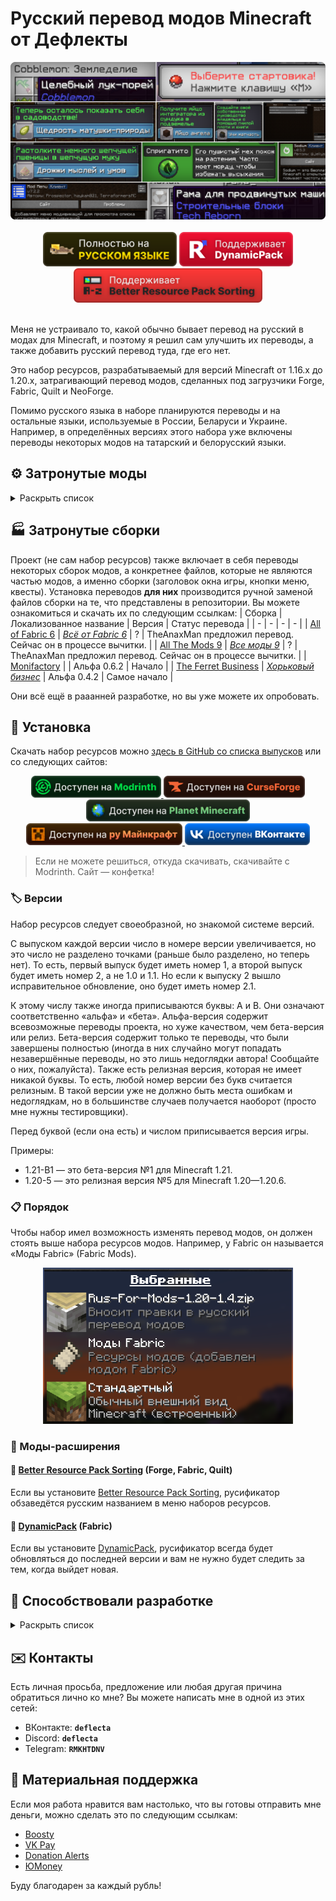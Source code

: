 # Русский перевод модов Minecraft от Дефлекты
<div align="center">
    <img title="В будущем заменю эту картинку" src="Разное/preview2.png">
    <br>
    <br>
    <img title="Никак не связано с «Фаргус Мультимедия». Это просто добрая отсылка. Я работаю над переводами один с 2020 года, лишь изредка получая помощь от народа (хотелось бы, конечно, больше вклада от Интернета, но имеем, что имеем)." src="Разное/fargus_cozy_vector.svg" height="55">
    <a href="https://modrinth.com/mod/dynamicpack"><img title="Хороший мод, хороший разработчик ❤️" src="Разное/dynamicpack_cozy_vector.svg" height="55"></a>
    <a href="https://modrinth.com/mod/better-resource-pack-sorting"><img title="Очень удобный мод" src="Разное/brps_cozy_vector.svg" height="55"></a>
    <br>
    <br>
    <!--<a href="https://github.com/RushanM/Minecraft-Mods-Russian-Translation/wiki/%D0%9F%D0%BE%D0%BC%D0%BE%D1%89%D1%8C-%D1%81-%D0%BF%D0%B5%D1%80%D0%B5%D0%B2%D0%BE%D0%B4%D0%BE%D0%BC">
        <img height="38" src="Разное/translate.svg">
    </a>-->
</div>

Меня не устраивало то, какой обычно бывает перевод на русский в модах для Minecraft, и поэтому я решил сам улучшить их переводы, а также добавить русский перевод туда, где его нет.

Это набор ресурсов, разрабатываемый для версий Minecraft от 1.16.x до 1.20.x, затрагивающий перевод модов, сделанных под загрузчики Forge, Fabric, Quilt и NeoForge.

Помимо русского языка в наборе планируются переводы и на остальные языки, используемые в России, Беларуси и Украине. Например, в определённых версиях этого набора уже включены переводы некоторых модов на татарский и белорусский языки.

## ⚙️ Затронутые моды
<details>
<summary>Раскрыть список</summary>
<br>

* `1.7—1.21` — версии игры
* ⬛ — мода нет на эту версию
* 🟥 — полного перевода пока нет, но возможно есть частичный
* ✅ — перевод готов

| Мод | [1.7](https://docs.google.com/spreadsheets/d/e/2PACX-1vTfiihGL9hkkDtyA-xB1AsUwC3zkX4lFZNX2xeFFPfUN9pBN91Za1n6sEeFdhycYi2eODovCZ2unhHO/pubhtml) | [1.12](https://docs.google.com/spreadsheets/d/e/2PACX-1vTfiihGL9hkkDtyA-xB1AsUwC3zkX4lFZNX2xeFFPfUN9pBN91Za1n6sEeFdhycYi2eODovCZ2unhHO/pubhtml) | [1.16](https://docs.google.com/spreadsheets/d/e/2PACX-1vTfiihGL9hkkDtyA-xB1AsUwC3zkX4lFZNX2xeFFPfUN9pBN91Za1n6sEeFdhycYi2eODovCZ2unhHO/pubhtml) | [1.17](https://docs.google.com/spreadsheets/d/e/2PACX-1vTfiihGL9hkkDtyA-xB1AsUwC3zkX4lFZNX2xeFFPfUN9pBN91Za1n6sEeFdhycYi2eODovCZ2unhHO/pubhtml) | [1.18](/1.18/assets/README.md) | [1.19](https://docs.google.com/spreadsheets/d/e/2PACX-1vTfiihGL9hkkDtyA-xB1AsUwC3zkX4lFZNX2xeFFPfUN9pBN91Za1n6sEeFdhycYi2eODovCZ2unhHO/pubhtml) | [1.20](https://docs.google.com/spreadsheets/d/e/2PACX-1vTfiihGL9hkkDtyA-xB1AsUwC3zkX4lFZNX2xeFFPfUN9pBN91Za1n6sEeFdhycYi2eODovCZ2unhHO/pubhtml) | [1.21](https://docs.google.com/spreadsheets/d/e/2PACX-1vTfiihGL9hkkDtyA-xB1AsUwC3zkX4lFZNX2xeFFPfUN9pBN91Za1n6sEeFdhycYi2eODovCZ2unhHO/pubhtml) |
| - | - | - | - | - | - | - | - | - |
| [[ETF] Entity Texture Features](https://modrinth.com/mod/entitytexturefeatures) | ⬛ | ⬛ | 🟥 | 🟥 | 🟥 | 🟥 | 🟥 | 🟥 |
| [[TFB] Anthro Origins](https://modrinth.com/mod/tfb_anthro_origins) | ⬛ | ⬛ | 🟥 | 🟥 | 🟥 | 🟥 | ⬛ | ⬛ |
| [A Few More Plushies](https://modrinth.com/mod/afmp) | ⬛ | ⬛ | ⬛ | ⬛ | ⬛ | 🟥 | ✅ Рус. | ⬛ |
| [Absent by Design](https://modrinth.com/mod/absent-by-design) | ⬛ | 🟥 | 🟥 | 🟥 | 🟥 | 🟥 | ✅ Рус. | ⬛ |
| [Additional Additions](https://modrinth.com/mod/addadd) | ⬛ | ⬛ | ⬛ | 🟥 | ✅ Рус.<br>✅ Тат. | ✅ Рус.<br>✅ Тат. | ✅ Рус. | 🟥 |
| [Adorn](https://modrinth.com/mod/adorn) | ⬛ | 🟥 | 🟥 | 🟥 | 🟥 | 🟥 | 🟥 | 🟥 |
| [Aerlune RPG](https://www.curseforge.com/minecraft/mc-mods/aerlune-rpg) | 🟥 | 🟥 | 🟥 | 🟥 | 🟥 | 🟥 | 🟥 | 🟥 |
| [AIOT Botania](https://www.curseforge.com/minecraft/mc-mods/aiot-botania)| ⬛ | ✅ Рус. | ✅ Рус. | ⬛ | ✅ Рус. | ✅ Рус. | ✅ Рус. | ⬛ |
| [Alex's Caves](https://modrinth.com/mod/alexs-caves) | ⬛ | 🟥 | ⬛ | ⬛ | ⬛ | ⬛ | 🟥 | ⬛ |
| [Alex's Mobs](https://modrinth.com/mod/alexs-mobs) | ⬛ | 🟥 | 🟥 | 🟥 | 🟥 | 🟥 | 🟥 | ⬛ |
| [All the Fan Made Discs](https://modrinth.com/mod/all-the-fan-made-discs) | ⬛ | 🟥 | ⬛ | 🟥 | 🟥 | 🟥 | ✅ Рус. | ⬛ |
| [Animatica](https://modrinth.com/mod/animatica) | ⬛ | 🟥 | ⬛ | 🟥 | 🟥 | 🟥 | ✅ Рус. | 🟥 |
| [AnimaticaReforged](https://modrinth.com/mod/animaticareforged) | ⬛ | 🟥 | 🟥 | ⬛ | 🟥 | 🟥 | 🟥 | ⬛ |
| [AppleSkin](https://modrinth.com/mod/appleskin) | ⬛ | 🟥 | ✅ Рус.<br>✅ Бел. | ✅ Рус.<br>✅ Бел. | ✅ Рус.<br>✅ Бел. | ✅ Рус.<br>✅ Бел. | ✅ Рус.<br>✅ Бел. | 🟥 |
| [Applied Energistics 2](https://modrinth.com/mod/ae2) | 🟥 | 🟥 | 🟥 | ✅ Рус. | 🟥 | 🟥 | 🟥 | 🟥 |
| [Aqua Creepers!](https://www.curseforge.com/minecraft/mc-mods/aqua-creepers) | ✅ Рус. | ✅ Рус. | ⬛ | ⬛ | ✅ Рус. | ⬛ | ✅ Рус. | ⬛ |
| [ArmorStatusHUD](https://www.curseforge.com/minecraft/mc-mods/armorstatushud) | ✅ Рус. | 🟥 | ⬛ | ⬛ | ⬛ | ⬛ | ⬛ | ⬛ |
| [Ars Nouveau](https://modrinth.com/mod/ars-nouveau) | ⬛ | 🟥 | ⬛ | ⬛ | 🟥 | 🟥 | 🟥 | ⬛ |
| [Artifacts](https://modrinth.com/mod/artifacts) | ⬛ | 🟥 | ⬛ | ⬛ | ⬛ | 🟥 | 🟥 | ⬛ |
| [Auto Workstations](https://modrinth.com/mod/auto-workstations) | ⬛ | 🟥 | ⬛ | ⬛ | 🟥 | 🟥 | 🟥 | 🟥 |
| [Automatic Tool Swap](https://www.curseforge.com/minecraft/mc-mods/automatic-tool-swap) | ⬛ | 🟥 | 🟥 | ✅ Рус. | 🟥 | 🟥 | 🟥 | 🟥 |
| [Back Up Beds](https://modrinth.com/mod/back-up-beds) | ⬛ | 🟥 | ⬛ | ⬛ | ⬛ | ⬛ | ✅ Рус. | ⬛
| [Backported Wolves](https://modrinth.com/mod/backported-wolves) | ⬛ | 🟥 | ⬛ | ⬛ | 🟥 | 🟥 | 🟥 | ⬛
| [Bad Wither No Cookie - Reloaded](https://modrinth.com/mod/bad-wither-no-cookie) | ⬛ | 🟥 | 🟥 | 🟥 | 🟥 | 🟥 | ✅ Рус. | ⬛
| [Baubles 2](https://modrinth.com/mod/baubles-2) | ⬛ | 🟥 | ⬛ | ⬛ | ⬛ | ⬛ | ⬛ | ✅ Рус. |
| [Better Biome Blend](https://modrinth.com/mod/better-biome-blend) | ⬛ | 🟥 | 🟥 | ✅ Рус. | 🟥 | 🟥 | ⬛ | ⬛
| [Better Dungeons](https://www.curseforge.com/minecraft/mc-mods/better-dungeons) | 🟥 | ⬛ | ⬛ | ⬛ | ⬛ | ⬛ | ⬛ | ⬛ |
| [Better Mods Button](https://www.curseforge.com/minecraft/mc-mods/better-mods-button) | ⬛ | 🟥 | 🟥 | ✅ Рус. | 🟥 | 🟥 | 🟥 | 🟥
| [Bocchium](https://www.curseforge.com/minecraft/mc-mods/bocchium) | ⬛ | 🟥 | 🟥 | ⬛ | 🟥 | 🟥 | ✅ Рус. | ⬛
| [Bookshelf](https://modrinth.com/mod/bookshelf-lib) | 🟥 | 🟥 | ✅ Рус. | 🟥 | 🟥 | 🟥 | 🟥 | ⬛
| [Botania](https://modrinth.com/mod/botania) | 🟥 | 🟥 | 🟥 | 🟥 | ⬛ | 🟥 | 🟥 | ⬛ |
| [Burnt](https://modrinth.com/mod/burnt) | ⬛ | 🟥 | ⬛ | ⬛ | ⬛ | ⬛ | ✅ Рус. | ⬛
| [Canvas Renderer](https://modrinth.com/mod/canvas) | 🟥 | 🟥 | ⬛ | ⬛ | 🟥 | 🟥 | 🟥 | ⬛ |
| [Catalogue](https://www.curseforge.com/minecraft/mc-mods/catalogue) | ⬛ | 🟥 | ✅ Рус. | ✅ Рус. | 🟥 | 🟥 | 🟥 | 🟥
| [Cave Dweller Evolved](https://modrinth.com/mod/cave-dweller-evolved) | ⬛ | 🟥 | ⬛ | ⬛ | 🟥 | ✅ Рус. | ✅ Рус. | ⬛
| [Cave Dweller Fabric](https://modrinth.com/mod/cave-dweller-fabric) | ⬛ | 🟥 | ⬛ | ⬛ | ⬛ | ✅ Рус. | ✅ Рус. | ⬛
| [CC: Tweaked](https://modrinth.com/mod/cc-tweaked) | ⬛ | 🟥 | 🟥 | 🟥 | 🟥 | 🟥 | 🟥 | 🟥 |
| [Chat Heads](https://modrinth.com/mod/chat-heads) | ⬛ | 🟥 | ✅ Рус.<br>✅ Бел.<br>✅ Тат. | 🟥 | 🟥 | 🟥 | ✅ Рус. | 🟥
| [Chrysalis](https://modrinth.com/mod/chrysalis) | ⬛ | 🟥 | ⬛ | ⬛ | ⬛ | 🟥 | 🟥 | ⬛
| [Classic Steam Dynamo](https://www.curseforge.com/minecraft/mc-mods/steam-dynamo) | ⬛ | 🟥 | ⬛ | ⬛ | ⬛ | ⬛ | ✅ Рус. | ⬛
| [Clear Despawn](https://modrinth.com/mod/cleardespawn) | ⬛ | 🟥 | 🟥 | 🟥 | 🟥 | 🟥 | ✅ Рус. | ⬛
| [Cloth Config API](https://modrinth.com/mod/cloth-config) | 🟥 | 🟥 | 🟥 | ✅ Рус. | 🟥 | 🟥 | 🟥 | ✅ Рус. |
| [Cobblemon](https://modrinth.com/mod/cobblemon) | ⬛ | ⬛ | ⬛ | ⬛ | ⬛ | ⬛ | 🟥 | ⬛ |
| [ComputerCraft](https://modrinth.com/mod/computercraft)  | 🟥 | 🟥 | ⬛ | ⬛ | ⬛ | ⬛ | ⬛ | ⬛ |
| [Configured](https://www.curseforge.com/minecraft/mc-mods/configured) | 🟥 | 🟥 | 🟥 | 🟥 | ✅ Рус. | 🟥 | 🟥 | 🟥 |
| [Continuity](https://modrinth.com/mod/continuity) | 🟥 | 🟥 | 🟥 | 🟥 | 🟥 | 🟥 | 🟥 | 🟥
| [Controlling](https://modrinth.com/mod/controlling) | 🟥 | 🟥 | 🟥 | 🟥 | 🟥 | 🟥 | ✅ Рус. | 🟥 |
| [Cosmetic Armor Reworked](https://www.curseforge.com/minecraft/mc-mods/cosmetic-armor-reworked) | 🟥 | 🟥 | 🟥 | 🟥 | ✅ Рус. | 🟥 | 🟥 | 🟥 |
| [Cosmetic Armor](https://modrinth.com/mod/cosmetic-armor) | 🟥 | 🟥 | 🟥 | 🟥 | 🟥 | 🟥 | 🟥 | ✅ Рус. |
| [CraftPresence](https://modrinth.com/mod/craftpresence) | 🟥 | 🟥 | 🟥 | 🟥 | 🟥 | 🟥 | 🟥 | 🟥
| [CreRaces](https://modrinth.com/mod/creraces) | 🟥 | 🟥 | 🟥 | 🟥 | 🟥 | 🟥 | 🟥 | 🟥 |
| [Dark Mode Everywhere](https://modrinth.com/mod/dark-mode-everywhere) | 🟥 | 🟥 | 🟥 | 🟥 | 🟥 | 🟥 | 🟥 | ✅ Рус.<br>✅ Бел. |
| [Decocraft](https://modrinth.com/mod/decocraft) | 🟥 | 🟥 | 🟥 | 🟥 | 🟥 | 🟥 | 🟥 | 🟥
| [Delightful Creators](https://www.curseforge.com/minecraft/mc-mods/delightful-creators-fabric) | 🟥 | 🟥 | 🟥 | 🟥 | 🟥 | 🟥 | 🟥 | 🟥 |
| [Ding](https://modrinth.com/mod/ding) | 🟥 | 🟥 | 🟥 | 🟥 | 🟥 | 🟥 | 🟥 | ✅ Рус. |
| [Domestication Innovation](https://www.curseforge.com/minecraft/mc-mods/domestication-innovation) | 🟥 | 🟥 | 🟥 | 🟥 | 🟥 | ✅ Рус. | 🟥 | 🟥 |
| [Duckling](https://modrinth.com/mod/duckling) | ⬛ | ⬛ | ⬛ | ⬛ | ✅ Рус. | ✅ Рус. | ✅ Рус. | ✅ Рус. |
| [Dynamic Crosshair](https://modrinth.com/mod/dynamiccrosshair) | 🟥 | 🟥 | 🟥 | 🟥 | 🟥 | 🟥 | 🟥 | 🟥
| [Dynamic FPS](https://modrinth.com/mod/dynamic-fps) | 🟥 | 🟥 | 🟥 | 🟥 | 🟥 | 🟥 | ✅ Рус. | ✅ Рус. |
| [e4mc](https://modrinth.com/mod/e4mc) | 🟥 | 🟥 | 🟥 | 🟥 | ✅ Рус.<br>✅ Укр. | ✅ Рус.<br>✅ Укр. | ✅ Рус.<br>✅ Укр. | ✅ Рус.<br>✅ Укр. |
| [Embeddium++](https://modrinth.com/mod/embeddiumplus) | 🟥 | 🟥 | 🟥 | 🟥 | 🟥 | 🟥 | 🟥 | 🟥
| [EmbeddiumUI](https://modrinth.com/mod/embyui) | 🟥 | 🟥 | 🟥 | 🟥 | 🟥 | 🟥 | ✅ Рус. | 🟥 |
| [EMI](https://modrinth.com/mod/emi) | 🟥 | 🟥 | 🟥 | 🟥 | 🟥 | 🟥 | 🟥 | 🟥
| [Enchantment Descriptions](https://www.curseforge.com/minecraft/mc-mods/enchantment-descriptions) | 🟥 | 🟥 | 🟥 | 🟥 | ✅ Рус. | 🟥 | 🟥 | 🟥 |
| [Endless Music](https://modrinth.com/mod/endless-music) | 🟥 | 🟥 | 🟥 | 🟥 | 🟥 | 🟥 | 🟥 | ✅ Рус. |
| [Enhanced Attack Indicator](https://modrinth.com/mod/enhanced-attack-indicator) | 🟥 | 🟥 | 🟥 | 🟥 | 🟥 | 🟥 | 🟥 | ✅ Рус. |
| [Enigmatic Legacy](https://modrinth.com/mod/enigmatic-legacy) | 🟥 | 🟥 | 🟥 | 🟥 | 🟥 | 🟥 | 🟥 | 🟥 |
| [Entity Culling](https://modrinth.com/mod/entityculling) | 🟥 | 🟥 | 🟥 | 🟥 | 🟥 | 🟥 | 🟥 | ✅ Рус. |
| [Fabric](https://fabricmc.net) | 🟥 | 🟥 | ✅ Рус. | ✅ Рус. | ✅ Рус. | ✅ Рус. | ✅ Рус. | 🟥 |
| [FabricSkyBoxes Interop](https://modrinth.com/mod/fabricskyboxes-interop) | 🟥 | 🟥 | 🟥 | 🟥 | 🟥 | 🟥 | 🟥 | ✅ Рус. |
| [FabricSkyBoxes](https://modrinth.com/mod/fabricskyboxes) | 🟥 | 🟥 | 🟥 | 🟥 | 🟥 | 🟥 | 🟥 | ✅ Рус.<br>✅ Тат. |
| [FastWorkbench](https://www.curseforge.com/minecraft/mc-mods/fastworkbench) | 🟥 | 🟥 | 🟥 | 🟥 | 🟥 | 🟥 | 🟥 | 🟥 |
| [Fish's Undead Rising](https://www.curseforge.com/minecraft/mc-mods/fishs-undead-rising) | ⬛ | 🟥 | 🟥 | ⬛ | ⬛ | ⬛ | ⬛ | ⬛
| [Forge](https://files.minecraftforge.net/net/minecraftforge/forge) | 🟥 | 🟥 | 🟥 | 🟥 | 🟥 | ✅ Рус. | ✅ Рус. | 🟥 |
| [FTB Quests](https://www.curseforge.com/minecraft/mc-mods/ftb-quests-forge) | 🟥 | 🟥 | 🟥 | 🟥 | 🟥 | 🟥 | 🟥 | 🟥
| [Full Brightness Toggle](https://modrinth.com/mod/full-brightness-toggle) | 🟥 | 🟥 | 🟥 | 🟥 | 🟥 | 🟥 | 🟥 | ✅ Рус. |
| [Functional Thermal Drawers](https://www.curseforge.com/minecraft/mc-mods/functional-thermal-drawers) | 🟥 | 🟥 | 🟥 | 🟥 | 🟥 | 🟥 | 🟥 | ✅ Рус. |
| [FurBandits](https://www.curseforge.com/minecraft/mc-mods/furbandits) | 🟥 | 🟥 | 🟥 | 🟥 | 🟥 | 🟥 | 🟥 | 🟥 |
| [Greate (дополнение к GregTechCEu Modern)](https://modrinth.com/mod/greate) | 🟥 | 🟥 | 🟥 | 🟥 | 🟥 | 🟥 | 🟥 | 🟥
| [Gregicality Rocketry](https://modrinth.com/mod/gcyr) | 🟥 | 🟥 | 🟥 | 🟥 | 🟥 | 🟥 | 🟥 | 🟥
| [Gregified Integrations](https://modrinth.com/mod/gregified-integrations) | 🟥 | 🟥 | 🟥 | 🟥 | 🟥 | 🟥 | 🟥 | 🟥
| [GregTechCEu Modern](https://modrinth.com/mod/gregtechceu-modern) | 🟥 | 🟥 | 🟥 | 🟥 | 🟥 | 🟥 | 🟥 | 🟥
| [Guardians Galore](https://modrinth.com/mod/guardians-galore-fabric) | 🟥 | 🟥 | 🟥 | 🟥 | 🟥 | 🟥 | 🟥 | ✅ Рус. |
| [Happy Pride Moth!](https://modrinth.com/mod/pride-moths) | 🟥 | 🟥 | 🟥 | 🟥 | 🟥 | 🟥 | 🟥 | ✅ Рус. |
| [Hephaestus (Tinkers' Construct)](https://modrinth.com/mod/hephaestus) | 🟥 | 🟥 | 🟥 | 🟥 | 🟥 | 🟥 | 🟥 | 🟥
| [Hex Casting](https://modrinth.com/mod/hex-casting) | 🟥 | 🟥 | 🟥 | 🟥 | 🟥 | 🟥 | 🟥 | 🟥
| [Hey Wiki](https://modrinth.com/mod/hey-wiki) | 🟥 | 🟥 | 🟥 | 🟥 | 🟥 | 🟥 | 🟥 | 🟥
| [Ice and Fire](https://modrinth.com/mod/ice-and-fire-dragons) | 🟥 | 🟥 | 🟥 | 🟥 | 🟥 | 🟥 | 🟥 | 🟥
| [Iceopolis](https://www.curseforge.com/minecraft/mc-mods/iceopolis) | 🟥 | 🟥 | 🟥 | ⬛ | ⬛ | ⬛ | ✅ Рус. | ⬛ |
| [Idwtialsimmoedm](https://modrinth.com/mod/idwtialsimmoedm) | 🟥 | 🟥 | 🟥 | 🟥 | 🟥 | ✅ Рус. | 🟥 | ✅ Рус. |
| [Immersive Petroleum](https://www.curseforge.com/minecraft/mc-mods/immersive-petroleum) | 🟥 | 🟥 | 🟥 | 🟥 | ⬛ | 🟥 | 🟥 | ⬛ |
| [Industrial Craft](https://www.curseforge.com/minecraft/mc-mods/industrial-craft) | 🟥 | 🟥 | ⬛ | ⬛ | ⬛ | ⬛ | ⬛ | ⬛
| [InWitched](https://modrinth.com/mod/inwitched) | 🟥 | 🟥 | 🟥 | 🟥 | 🟥 | 🟥 | 🟥 | 🟥
| [Iris Shaders](https://modrinth.com/mod/iris) | 🟥 | 🟥 | 🟥 | 🟥 | 🟥 | 🟥 | 🟥 | 🟥 |
| [Iron's Spells 'n Spellbooks](https://modrinth.com/mod/irons-spells-n-spellbooks) | 🟥 | 🟥 | 🟥 | 🟥 | 🟥 | 🟥 | 🟥 | 🟥
| [Jade 🔍](https://modrinth.com/mod/jade) | 🟥 | 🟥 | 🟥 | 🟥 | 🟥 | 🟥 | 🟥 | 🟥 |
| [JAOPCAGT (дополнение к GregTechCEu Modern)](https://modrinth.com/mod/jaopcagt) | 🟥 | 🟥 | 🟥 | 🟥 | 🟥 | 🟥 | 🟥 | 🟥
| [Just Enough Advancements](https://www.curseforge.com/minecraft/mc-mods/jea) | 🟥 | 🟥 | 🟥 | 🟥 | 🟥 | 🟥 | 🟥 | 🟥 |
| [Just Enough Items](https://modrinth.com/mod/jei) | 🟥 | 🟥 | 🟥 | 🟥 | 🟥 | 🟥 | 🟥 | 🟥
| [Just Enough Resources](https://modrinth.com/mod/just-enough-resources-jer) | 🟥 | 🟥 | 🟥 | 🟥 | 🟥 | 🟥 | 🟥 | 🟥 |
| [Kawaii Dishes](https://modrinth.com/mod/kawaii-dishes) | 🟥 | 🟥 | 🟥 | 🟥 | 🟥 | 🟥 | 🟥 | 🟥 |
| [LambDynamicLights](https://modrinth.com/mod/lambdynamiclights) | 🟥 | 🟥 | 🟥 | 🟥 | 🟥 | 🟥 | 🟥 | 🟥
| [Language Reload](https://modrinth.com/mod/language-reload) | 🟥 | 🟥 | 🟥 | 🟥 | 🟥 | 🟥 | 🟥 | 🟥
| [LibJF](https://modrinth.com/mod/libjf) | 🟥 | 🟥 | 🟥 | 🟥 | 🟥 | 🟥 | 🟥 | ✅ Рус. |
| [Litematica](https://litematica.org) | 🟥 | 🟥 | 🟥 | 🟥 | 🟥 | 🟥 | ✅ Рус. | 🟥 |
| [Look](https://modrinth.com/mod/look) | 🟥 | 🟥 | 🟥 | 🟥 | 🟥 | 🟥 | 🟥 | ✅ Рус. |
| [Lootr](https://modrinth.com/mod/lootr) | 🟥 | 🟥 | 🟥 | 🟥 | 🟥 | 🟥 | 🟥 | 🟥
| [Loqui](https://loqui.imb11.dev) | 🟥 | 🟥 | 🟥 | ⬛ | ⬛ | ⬛ | ✅ Рус. | ✅ Рус. |
| [Lucky Block](https://www.curseforge.com/minecraft/mc-mods/lucky-block) | 🟥 | 🟥 | 🟥 | 🟥 | 🟥 | ✅ Рус.<br>✅ Тат. | 🟥 | 🟥 |
| [Lycanthropy](https://modrinth.com/mod/lycanthropy) | 🟥 | 🟥 | 🟥 | 🟥 | 🟥 | 🟥 | 🟥 | ✅ Рус. |
| [Macaw's Bridges](https://modrinth.com/mod/macaws-bridges) | 🟥 | 🟥 | ✅ Рус. | ✅ Рус. | ✅ Рус. | ✅ Рус. | ✅ Рус. | ✅ Рус. |
| [Macaw's Doors](https://modrinth.com/mod/macaws-doors) | 🟥 | 🟥 | ✅ Рус. | ✅ Рус. | ✅ Рус. | ✅ Рус. | ✅ Рус. | ✅ Рус. |
| [Macaw's Fences and Walls](https://modrinth.com/mod/macaws-fences-and-walls) | 🟥 | 🟥 | ✅ Рус. | ✅ Рус. | ✅ Рус. | ✅ Рус. | ✅ Рус. | ✅ Рус. |
| [Macaw's Furniture](https://modrinth.com/mod/macaws-furniture) | 🟥 | 🟥 | 🟥 | 🟥 | 🟥 | 🟥 | 🟥 | 🟥
| [Macaw's Holidays](https://modrinth.com/mod/macaws-holidays) | 🟥 | 🟥 | 🟥 | 🟥 | 🟥 | 🟥 | 🟥 | 🟥
| [Macaw's Lights and Lamps](https://modrinth.com/mod/macaws-lights-and-lamps) | 🟥 | 🟥 | 🟥 | 🟥 | 🟥 | 🟥 | 🟥 | 🟥
| [Macaw's Paintings](https://modrinth.com/mod/macaws-paintings) | 🟥 | 🟥 | 🟥 | 🟥 | 🟥 | 🟥 | 🟥 | 🟥
| [Macaw's Paths and Pavings](https://modrinth.com/mod/macaws-paths-and-pavings) | 🟥 | 🟥 | 🟥 | 🟥 | 🟥 | 🟥 | 🟥 | 🟥
| [Macaw's Roofs](https://modrinth.com/mod/macaws-roofs) | 🟥 | 🟥 | 🟥 | 🟥 | 🟥 | 🟥 | 🟥 | 🟥
| [Macaw's Trapdoors](https://modrinth.com/mod/macaws-trapdoors) | 🟥 | 🟥 | 🟥 | 🟥 | 🟥 | 🟥 | 🟥 | 🟥
| [Macaw's Windows](https://modrinth.com/mod/macaws-windows) | 🟥 | 🟥 | 🟥 | 🟥 | 🟥 | 🟥 | 🟥 | 🟥
| [Mahou Tsukai](https://modrinth.com/mod/mahou-tsukai) | 🟥 | 🟥 | 🟥 | 🟥 | 🟥 | 🟥 | 🟥 | 🟥
| [Make Bubbles Pop](https://modrinth.com/mod/make_bubbles_pop) | 🟥 | 🟥 | 🟥 | 🟥 | 🟥 | 🟥 | 🟥 | ✅ Рус. |
| [Mana and Artifice](https://modrinth.com/mod/mana-and-artifice) | 🟥 | 🟥 | 🟥 | 🟥 | 🟥 | 🟥 | 🟥 | 🟥 |
| [MarbleGate's Exotic Enchantment: Flowing Agony](https://modrinth.com/mod/flowing-agony) | 🟥 | 🟥 | 🟥 | 🟥 | 🟥 | 🟥 | 🟥 | 🟥 |
| [Mica](https://modrinth.com/mod/mica) | 🟥 | 🟥 | 🟥 | 🟥 | 🟥 | 🟥 | 🟥 | ✅ Рус. |
| [MidnightControls](https://modrinth.com/mod/midnightcontrols) | 🟥 | 🟥 | 🟥 | 🟥 | 🟥 | 🟥 | 🟥 | 🟥
| [MidnightLib](https://modrinth.com/mod/midnightlib) | 🟥 | 🟥 | 🟥 | 🟥 | 🟥 | 🟥 | 🟥 | 🟥
| [MineColonies for ComputerCraft](https://www.curseforge.com/minecraft/mc-mods/minecolonies-for-computercraft) | 🟥 | 🟥 | 🟥 | 🟥 | ✅ Рус. | ✅ Рус. | ✅ Рус. | ⬛ |
| [Mod Menu](https://modrinth.com/mod/modmenu) | 🟥 | 🟥 | 🟥 | 🟥 | ✅ Рус. | ✅ Рус. | ✅ Рус. | ✅ Рус. |
| [ModernFix](https://modrinth.com/mod/modernfix) | 🟥 | 🟥 | 🟥 | 🟥 | 🟥 | 🟥 | 🟥 | 🟥
| [Monazite (дополнение к GregTechCEu Modern)](https://modrinth.com/mod/monazite) | 🟥 | 🟥 | 🟥 | 🟥 | 🟥 | 🟥 | 🟥 | 🟥
| [More Music Discs](https://modrinth.com/mod/more-music-discs) | 🟥 | 🟥 | 🟥 | 🟥 | 🟥 | 🟥 | 🟥 | ✅ Рус. |
| [MrCrayfish's Furniture Mod: Refurbished](https://www.curseforge.com/minecraft/mc-mods/refurbished-furniture) | ⬛ | ⬛ | ⬛ | ⬛ | ⬛ | ⬛ | 🟥 | ⬛ |
| [MrCrayfish's Furniture Mod](https://www.curseforge.com/minecraft/mc-mods/mrcrayfish-furniture-mod) | 🟥 | 🟥 | 🟥 | 🟥 | 🟥 | 🟥 | 🟥 | 🟥
| [Nature's Aura](https://modrinth.com/mod/natures-aura) | 🟥 | 🟥 | 🟥 | 🟥 | 🟥 | 🟥 | 🟥 | 🟥
| [NEEPMeat](https://modrinth.com/mod/neepmeat) | 🟥 | 🟥 | 🟥 | 🟥 | 🟥 | 🟥 | 🟥 | 🟥 |
| [Neighborly](https://www.curseforge.com/minecraft/mc-mods/neighborly) | 🟥 | 🟥 | 🟥 | 🟥 | 🟥 | 🟥 | 🟥 | 🟥 |
| [NeoForge](https://neoforged.net) | 🟥 | 🟥 | 🟥 | 🟥 | 🟥 | 🟥 | 🟥 | 🟥 |
| [Nevermore!](https://modrinth.com/datapack/nevermore) | 🟥 | 🟥 | 🟥 | 🟥 | 🟥 | 🟥 | 🟥 | 🟥 |
| [Pigsteel](https://modrinth.com/mod/pigsteel-fabric) | 🟥 | 🟥 | 🟥 | 🟥 | 🟥 | 🟥 | 🟥 | ✅ Рус.
| [Pokeblocks](https://modrinth.com/mod/pokeblocks) | 🟥 | 🟥 | 🟥 | 🟥 | 🟥 | 🟥 | 🟥 | 🟥
| [Powah!](https://modrinth.com/mod/powah) | 🟥 | 🟥 | 🟥 | 🟥 | 🟥 | 🟥 | 🟥 | 🟥
| [Raised](https://modrinth.com/mod/raised) | 🟥 | 🟥 | 🟥 | 🟥 | 🟥 | 🟥 | 🟥 | 🟥
| [Rats](https://modrinth.com/mod/rats) | 🟥 | 🟥 | 🟥 | 🟥 | 🟥 | 🟥 | 🟥 | 🟥
| [Recrafted Creatures](https://www.curseforge.com/minecraft/mc-mods/recrafted-creatures)| 🟥 | 🟥 | 🟥 | 🟥 | 🟥 | 🟥 | 🟥 | 🟥 |
| [Red Pandas!](https://modrinth.com/mod/red-pandas-wueffi) | ⬛ | 🟥 | ⬛ | ⬛ | ⬛ | ⬛ | 🟥 | ⬛
| [Redstone Clock](https://www.curseforge.com/minecraft/mc-mods/redstone-clock) | 🟥 | 🟥 | 🟥 | 🟥 | 🟥 | 🟥 | 🟥 | ✅ Рус.
| [Reese's Sodium Options](https://modrinth.com/mod/reeses-sodium-options) | 🟥 | 🟥 | 🟥 | 🟥 | 🟥 | 🟥 | 🟥 | 🟥
| [Regions Unexplored](https://modrinth.com/mod/regions-unexplored) | 🟥 | 🟥 | 🟥 | 🟥 | 🟥 | 🟥 | 🟥 | 🟥
| [ReplayMod](https://modrinth.com/mod/replaymod) | 🟥 | 🟥 | 🟥 | 🟥 | 🟥 | 🟥 | 🟥 | 🟥 |
| [Respackopts](https://modrinth.com/mod/respackopts) | 🟥 | 🟥 | 🟥 | 🟥 | 🟥 | 🟥 | ✅ Рус. | 🟥 |
| [Ribbits](https://modrinth.com/mod/ribbits) | ⬛ | ⬛ | ⬛ | ⬛ | ⬛ | ⬛ | ✅ Рус. | ⬛
| [Right Proper Lighting Engine](https://modrinth.com/mod/rple) | ✅ Рус. | 🟥 | ⬛ | ⬛ | ⬛ | ⬛ | ⬛ | ⬛
| [Rotten Creatures](https://modrinth.com/mod/rottencreatures) | 🟥 | 🟥 | 🟥 | 🟥 | 🟥 | ✅ Рус. | ✅ Рус. | 🟥
| [Roughly Enough Items](https://modrinth.com/mod/rei) | 🟥 | 🟥 | 🟥 | 🟥 | 🟥 | 🟥 | 🟥 | 🟥
| [Ryoamium](https://modrinth.com/mod/ryoamium) | 🟥 | 🟥 | 🟥 | 🟥 | 🟥 | 🟥 | ✅ Рус. | 🟥
| [SCP Lockdown Extras](https://www.curseforge.com/minecraft/mc-mods/scp-lockdown-extras) | ⬛ | ✅ Рус. | ⬛ | ⬛ | ⬛ | ⬛ | ⬛ | ⬛ |
| [SecurityCraft](https://modrinth.com/mod/security-craft) | 🟥 | 🟥 | 🟥 | 🟥 | 🟥 | 🟥 | 🟥 | 🟥
| [Showcase Item](https://modrinth.com/mod/showcase-item) | 🟥 | 🟥 | 🟥 | 🟥 | 🟥 | 🟥 | 🟥 | ✅ Рус. |
| [Simple Corinthium](https://www.curseforge.com/minecraft/mc-mods/simple-corinthium) | 🟥 | 🟥 | 🟥 | 🟥 | 🟥 | ✅ Рус. | ✅ Рус. | 🟥 |
| [Simple Weapons for Better Combat](https://www.curseforge.com/minecraft/mc-mods/simple-weapons-for-better-combat) | 🟥 | 🟥 | 🟥 | 🟥 | 🟥 | ✅ Рус. | ✅ Рус. | 🟥 |
| [SimplyStatus](https://modrinth.com/mod/simplystatus) | 🟥 | 🟥 | 🟥 | 🟥 | 🟥 | 🟥 | ✅ Рус. | 🟥 |
| [Smooth Boot (Fabric)](https://modrinth.com/mod/smoothboot-fabric) | 🟥 | 🟥 | 🟥 | 🟥 | 🟥 | ✅ Рус. | 🟥 | 🟥 |
| [Smooth Boot (Reloaded)](https://modrinth.com/mod/smooth-boot-reloaded) | 🟥 | 🟥 | 🟥 | 🟥 | 🟥 | ✅ Рус. | 🟥 | 🟥 |
| [Snad](https://www.curseforge.com/minecraft/mc-mods/snad) | 🟥 | 🟥 | 🟥 | 🟥 | 🟥 | 🟥 | ✅ Рус. | 🟥 |
| [Sodium Extra](https://modrinth.com/mod/sodium-extra) | 🟥 | 🟥 | 🟥 | 🟥 | 🟥 | 🟥 | 🟥 | 🟥 |
| [Sodium](https://modrinth.com/mod/sodium) | 🟥 | 🟥 | 🟥 | ✅ Рус. | ✅ Рус. | ✅ Рус. | 🟥 | 🟥 |
| [Sound Physics Remastered](https://modrinth.com/mod/sound-physics-remastered) | 🟥 | 🟥 | 🟥 | 🟥 | 🟥 | 🟥 | 🟥 | 🟥 |
| [SpaceworldMons [Cobblemon]](hhttps://modrinth.com/datapack/spaceworldmons-cobblemon) | ⬛ | 🟥 | ⬛ | ⬛ | ⬛ | ⬛ | ✅ Рус. | ⬛ |
| [StaffDerpsMod](https://modrinth.com/mod/staffderpsmod) | ⬛ | 🟥 | ⬛ | 🟥 | 🟥 | 🟥 | 🟥 | ⬛ |
| [Subnautica Flow](https://modrinth.com/mod/subnautica-flow) | 🟥 | 🟥 | 🟥 | 🟥 | 🟥 | 🟥 | 🟥 | 🟥 |
| [Sulfur Based Weapon Development](https://modrinth.com/mod/sbwd) | 🟥 | 🟥 | 🟥 | ⬛ | ⬛ | ⬛ | ✅ Рус. | ⬛ |
| [Tails](https://www.curseforge.com/minecraft/mc-mods/tails) | ✅ Рус. | 🟥 | 🟥 | 🟥 | 🟥 | 🟥 | 🟥 | 🟥 |
| [Tech Reborn](https://www.curseforge.com/minecraft/mc-mods/techreborn) | 🟥 | 🟥 | 🟥 | 🟥 | 🟥 | 🟥 | 🟥 | 🟥 |
| [The Dark Dweller](https://modrinth.com/mod/the-dark-dweller) | 🟥 | 🟥 | 🟥 | 🟥 | 🟥 | ✅ Рус. | 🟥 | 🟥 |
| [The Essentials mod](https://modrinth.com/mod/the-essentials-mod)| 🟥 | 🟥 | 🟥 | 🟥 | 🟥 | 🟥 | 🟥 | 🟥 |
| [The Fellow Furries Mod](https://modrinth.com/mod/fellowfurriesmod) | 🟥 | 🟥 | 🟥 | 🟥 | 🟥 | 🟥 | ✅ Рус. | 🟥 |
| [The Twilight Forest](https://www.curseforge.com/minecraft/mc-mods/the-twilight-forest) | 🟥 | 🟥 | 🟥 | 🟥 | 🟥 | ✅ Рус. | ✅ Рус. | 🟥 |
| [Thermal Systeams: Monifactory Edition](https://github.com/ThePansmith/Monifactory/blob/main/mods/systeams-1.20.1-1.7.1.jar) | 🟥 | 🟥 | 🟥 | 🟥 | 🟥 | 🟥 | ✅ Рус. | 🟥 |
| [Thigh highs etc.](https://modrinth.com/mod/thigh-highs-etc) | 🟥 | 🟥 | 🟥 | 🟥 | 🟥 | 🟥 | ✅ Рус. | 🟥 |
| [Tinkers' Construct](https://modrinth.com/mod/tinkers-construct) | 🟥 | 🟥 | 🟥 | ⬛ | 🟥 | 🟥 | ⬛ | ⬛ |
| [Title Fixer](https://modrinth.com/mod/title-fixer) | 🟥 | 🟥 | 🟥 | 🟥 | 🟥 | 🟥 | ✅ Рус. | 🟥 |
| [Toast Control](https://www.curseforge.com/minecraft/mc-mods/toast-control) | 🟥 | 🟥 | 🟥 | 🟥 | 🟥 | 🟥 | ✅ Рус. | 🟥 |
| [Tool Belt](https://www.curseforge.com/minecraft/mc-mods/tool-belt) | 🟥 | 🟥 | 🟥 | 🟥 | 🟥 | 🟥 | ✅ Рус. | 🟥 |
| [Tool Stats](https://modrinth.com/mod/tool-stats) | 🟥 | 🟥 | 🟥 | 🟥 | 🟥 | 🟥 | ✅ Рус. | 🟥 |
| [ToroHealth Damage Indicators](https://modrinth.com/mod/torohealth-damage-indicators-updated) | 🟥 | 🟥 | 🟥 | 🟥 | 🟥 | 🟥 | 🟥 | 🟥 |
| [Touhou Little Maid](https://modrinth.com/mod/touhou-little-maid) | 🟥 | 🟥 | 🟥 | 🟥 | 🟥 | 🟥 | 🟥 | 🟥 |
| [VoxelMap](https://modrinth.com/mod/voxelmap-updated) | 🟥 | 🟥 | 🟥 | 🟥 | 🟥 | 🟥 | 🟥 | 🟥 |
| [WATERFrAMES](https://modrinth.com/mod/waterframes)| 🟥 | 🟥 | 🟥 | 🟥 | 🟥 | 🟥 | 🟥 | 🟥 |
| [Xaero's Minimap](https://modrinth.com/mod/xaeros-minimap) | 🟥 | 🟥 | 🟥 | 🟥 | 🟥 | 🟥 | 🟥 | 🟥 |
| [Xaero's World Map](https://modrinth.com/mod/xaeros-world-map) | 🟥 | 🟥 | 🟥 | 🟥 | 🟥 | 🟥 | 🟥 | 🟥 |
| [Xenon](https://modrinth.com/mod/xenon-forge) | 🟥 | 🟥 | 🟥 | 🟥 | 🟥 | 🟥 | 🟥 | 🟥 |

Список будет пополняться.
</details>

## 🏭 Затронутые сборки

Проект (не сам набор ресурсов) также включает в себя переводы некоторых сборок модов, а конкретнее файлов, которые не являются частью модов, а именно сборки (заголовок окна игры, кнопки меню, квесты). Установка переводов **для них** производится ручной заменой файлов сборки на те, что представлены в репозитории. Вы можете ознакомиться и скачать их по следующим ссылкам:
| Сборка | Локализованное название | Версия | Статус перевода |
| - | - | - | - |
| [All of Fabric 6](https://github.com/TeamAOF/All-of-Fabric-6) | [*Всё от Fabric 6*](https://github.com/TeamAOF/All-of-Fabric-6) | ? | TheAnaxMan предложил перевод. Сейчас он в процессе вычитки. |
| [All The Mods 9](https://github.com/AllTheMods/ATM-9) | [*Все моды 9*](https://github.com/AllTheMods/ATM-9) | ? | TheAnaxMan предложил перевод. Сейчас он в процессе вычитки. |
| [Monifactory](https://github.com/RushanM/Minecraft-Mods-Russian-Translation/tree/alpha/%D0%A1%D0%B1%D0%BE%D1%80%D0%BA%D0%B8/Monifactory) |  | Альфа 0.6.2 | Начало |
| [The Ferret Business](https://github.com/RushanM/Minecraft-Mods-Russian-Translation/tree/alpha/%D0%A1%D0%B1%D0%BE%D1%80%D0%BA%D0%B8/The%20Ferret%20Business) | [*Хорьковый бизнес*](https://github.com/RushanM/Minecraft-Mods-Russian-Translation/tree/alpha/%D0%A1%D0%B1%D0%BE%D1%80%D0%BA%D0%B8/The%20Ferret%20Business) | Альфа 0.4.2 | Самое начало |


Они всё ещё в рааанней разработке, но вы уже можете их опробовать.

## 🚀 Установка

Скачать набор ресурсов можно [здесь в GitHub со списка выпусков](https://github.com/RushanM/Minecraft-Mods-Russian-Translation/releases) или со следующих сайтов:
<div align="center">
<a href="https://modrinth.com/resourcepack/mods-ru">
    <img height="35" src="Разное/modrinth_compact_vector.svg">
</a>
<a href="https://www.curseforge.com/minecraft/texture-packs/mods-ru">
    <img height="35" src="Разное/curseforge_compact_vector.svg">
<a href="https://www.planetminecraft.com/texture-pack/mods-russian-translation-6270800/">
    <img height="35" src="Разное/planet_compact_vector.svg">
</a>
<a href="https://ru-minecraft.ru/fayly-dlya-minecraft/79004-mods-ru.html">
    <img height="35" src="Разное/rumc_compact_vector.svg">
</a>
<a href="https://vk.com/demipr">
    <img height="35" src="Разное/vk_compact_vector.svg">
</a>
</a>
</div>

> Если не можете решиться, откуда скачивать, скачивайте с Modrinth. Сайт — конфетка!

### 🏷️ Версии

Набор ресурсов следует своеобразной, но знакомой системе версий.

С выпуском каждой версии число в номере версии увеличивается, но это число не разделено точками (раньше было разделено, но теперь нет). То есть, первый выпуск будет иметь номер 1, а второй выпуск будет иметь номер 2, а не 1.0 и 1.1. Но если к выпуску 2 вышло исправительное обновление, оно будет иметь номер 2.1.

К этому числу также иногда приписываются буквы: A и B. Они означают соответственно «альфа» и «бета». Альфа-версия содержит всевозможные переводы проекта, но хуже качеством, чем бета-версия или релиз. Бета-версия содержит только те переводы, что были завершены полностью (иногда в них случайно могут попадать незавершённые переводы, но это лишь недоглядки автора! Сообщайте о них, пожалуйста). Также есть релизная версия, которая не имеет никакой буквы. То есть, любой номер версии без букв считается релизным. В такой версии уже не должно быть места ошибкам и недоглядкам, но в большинстве случаев получается наоборот (просто мне нужны тестировщики).

Перед буквой (если она есть) и числом приписывается версия игры.

Примеры:
* 1.21-B1 — это бета-версия №1 для Minecraft 1.21.
* 1.20-5 — это релизная версия №5 для Minecraft 1.20—1.20.6.

### 📋 Порядок

Чтобы набор имел возможность изменять перевод модов, он должен стоять выше набора ресурсов модов. Например, у Fabric он называется «Моды Fabric» (Fabric Mods).
<div align="center">
    <img title="Хаос, хаос!? Нет, нет! Порядок, порядок!" height="250" src="Разное/order_v3.png">
</div>

### 🔁 Моды-расширения

#### 📃 [Better Resource Pack Sorting](https://modrinth.com/mod/better-resource-pack-sorting) (Forge, Fabric, Quilt)

Если вы установите [Better Resource Pack Sorting](https://modrinth.com/mod/better-resource-pack-sorting), русификатор обзаведётся русским названием в меню наборов ресурсов.

#### 🔄 [DynamicPack](https://modrinth.com/mod/dynamicpack) (Fabric)

Если вы установите [DynamicPack](https://modrinth.com/mod/dynamicpack), русификатор всегда будет обновляться до последней версии и вам не нужно будет следить за тем, когда выйдет новая.

## 📛 Способствовали разработке

<details>
<summary>Раскрыть список</summary>
<br>

* [**Дефлекта**](https://github.com/RushanM): большая часть переводов
* [**1the_same_cat1**](https://www.curseforge.com/members/1the_same_cat1): перевёл на русский моды 
* * [Simple Corinthium](https://www.curseforge.com/minecraft/mc-mods/simple-corinthium)
* * [Simple Weapons for Better Combat](https://www.curseforge.com/minecraft/mc-mods/simple-weapons-for-better-combat)
* * [Rotten Creatures](https://modrinth.com/mod/rottencreatures)
* [**Inqurity**](https://github.com/Inqurity): участвовал в русском и украинском переводах модов
* * [Idwtialsimmoedm](https://modrinth.com/mod/idwtialsimmoedm)
* * [e4mc](https://modrinth.com/mod/e4mc)
* [**REXE**](https://github.com/RedmanEXE): перевёл на белорусский моды
* * [Chat Heads](https://modrinth.com/mod/chat-heads)
* * [AppleSkin](https://modrinth.com/mod/appleskin)
* * [Dark Mode Everywhere](https://modrinth.com/mod/dark-mode-everywhere)
* [**ggleb2**](https://github.com/ggleb2) и [**Western01**](https://github.com/marisathewitch): сделали полезные указания
* [**SillyAsriel**](https://github.com/SillyAsriel): участвовал в принятии решений, перевёл некоторые квесты Monifactory
* [**TheAnaxMan**](https://github.com/TheAnaxMan): предложил свои переводы модов и квестов сборок в проект. Его переводы пока в процессе вычитки.
* [**cutiegin**](https://github.com/cutiegin): предложила свои переводы модов
* * [Decocraft](https://modrinth.com/mod/decocraft)
* * [Macaw's Bridges](https://modrinth.com/mod/macaws-bridges)
* * [Macaw's Doors](https://modrinth.com/mod/macaws-doors)
* * [Macaw's Fences and Walls](https://modrinth.com/mod/macaws-fences-and-walls)
* * [Macaw's Furniture](https://modrinth.com/mod/macaws-furniture)
* * [Macaw's Holidays](https://modrinth.com/mod/macaws-holidays)
* * [Macaw's Lights and Lamps](https://modrinth.com/mod/macaws-lights-and-lamps)
* * [Macaw's Paintings](https://modrinth.com/mod/macaws-paintings)
* * [Macaw's Paths and Pavings](https://modrinth.com/mod/macaws-paths-and-pavings)
* * [Macaw's Roofs](https://modrinth.com/mod/macaws-roofs)
* * [Macaw's Trapdoors](https://modrinth.com/mod/macaws-trapdoors)
* * [Macaw's Windows](https://modrinth.com/mod/macaws-windows)
* * [MrCrayfish's Furniture Mod: Refurbished](https://www.curseforge.com/minecraft/mc-mods/refurbished-furniture)
* * [SecurityCraft](https://modrinth.com/mod/security-craft)
* [**Nord_Act**](https://github.com/NordAct): помогла с API
* [**devin**](https://github.com/intergrav): создал дизайн [кнопок](https://github.com/intergrav/devins-badges), используемых в этом readme-файле
</details>

## ✉️ Контакты

Есть личная просьба, предложение или любая другая причина обратиться лично ко мне? Вы можете написать мне в одной из этих сетей:
* ВКонтакте: **`deflecta`**
* Discord: **`deflecta`**
* Telegram: **`RMKHTDNV`**

## 💝 Материальная поддержка

Если моя работа нравится вам настолько, что вы готовы отправить мне деньги, можно сделать это по следующим ссылкам:
* [Boosty](https://boosty.to/rushanm)
* [VK Pay](https://vk.me/moneysend/deflecta)
* [Donation Alerts](https://www.donationalerts.com/r/deflecta)
* [ЮMoney](https://yoomoney.ru/to/410015215253910)

Буду благодарен за каждый рубль!